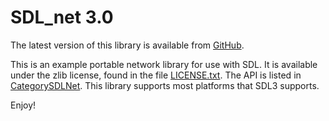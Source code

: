 # SDL_net 3.0

The latest version of this library is available from [GitHub](https://github.com/libsdl-org/SDL_net/releases).

This is an example portable network library for use with SDL.
It is available under the zlib license, found in the file [LICENSE.txt](https://github.com/libsdl-org/SDL_net/blob/main/LICENSE.txt).
The API is listed in [CategorySDLNet](CategorySDLNet).
This library supports most platforms that SDL3 supports.

Enjoy!